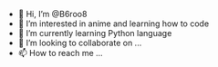 - 👋 Hi, I’m @B6roo8
- 👀 I’m interested in anime and learning how to code
- 🌱 I’m currently learning Python language
- 💞️ I’m looking to collaborate on ...
- 📫 How to reach me ...

<!---
B6roo8/B6roo8 is a ✨ special ✨ repository because its `README.md` (this file) appears on your GitHub profile.
You can click the Preview link to take a look at your changes.
--->
